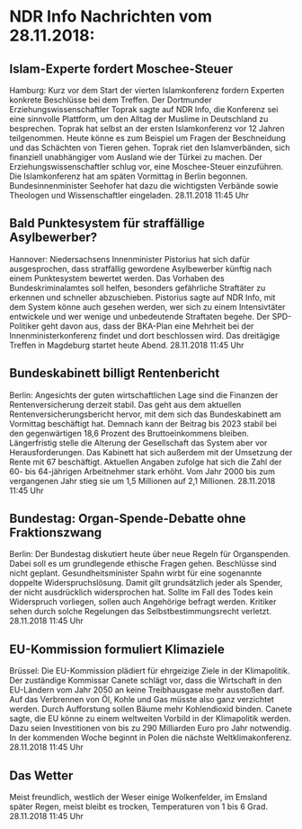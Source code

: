 # NDR Info Nachrichten vom 28.11.2018:


## Islam-Experte fordert Moschee-Steuer
Hamburg:	Kurz vor dem Start der vierten Islamkonferenz fordern Experten konkrete Beschlüsse bei dem Treffen. Der Dortmunder Erziehungswissenschaftler Toprak sagte auf NDR Info, die Konferenz sei eine sinnvolle Plattform, um den Alltag der Muslime in Deutschland zu besprechen. Toprak hat selbst an der ersten Islamkonferenz vor 12 Jahren teilgenommen. Heute könne es zum Beispiel um Fragen der Beschneidung und das Schächten von Tieren gehen. Toprak riet den Islamverbänden, sich finanziell unabhängiger vom Ausland wie der Türkei zu machen. Der Erziehungswissenschaftler schlug vor, eine Moschee-Steuer einzuführen. Die Islamkonferenz hat am späten Vormittag in Berlin begonnen. Bundesinnenminister Seehofer hat dazu die wichtigsten Verbände sowie Theologen und Wissenschaftler eingeladen. 28.11.2018 11:45 Uhr 

## Bald Punktesystem für straffällige Asylbewerber?
Hannover:	Niedersachsens Innenminister Pistorius hat sich dafür ausgesprochen, dass straffällig gewordene Asylbewerber künftig nach einem Punktesystem bewertet werden. Das Vorhaben des Bundeskriminalamtes soll helfen, besonders gefährliche Straftäter zu erkennen und schneller abzuschieben. Pistorius sagte auf NDR Info, mit dem System könne auch gesehen werden, wer sich zu einem Intensivtäter entwickele und wer wenige und unbedeutende Straftaten begehe. Der SPD-Politiker geht davon aus, dass der BKA-Plan eine Mehrheit bei der Innenministerkonferenz findet und dort beschlossen wird. Das dreitägige Treffen in Magdeburg startet heute Abend. 28.11.2018 11:45 Uhr 

## Bundeskabinett billigt Rentenbericht
Berlin: Angesichts der guten wirtschaftlichen Lage sind die Finanzen der Rentenversicherung derzeit stabil. Das geht aus dem aktuellen Rentenversicherungsbericht hervor, mit dem sich das Bundeskabinett am Vormittag beschäftigt hat. Demnach kann der Beitrag bis 2023 stabil bei den gegenwärtigen 18,6 Prozent des Bruttoeinkommens bleiben. Längerfristig stelle die Alterung der Gesellschaft das System aber vor Herausforderungen. Das Kabinett hat sich außerdem mit der Umsetzung der Rente mit 67 beschäftigt. Aktuellen Angaben zufolge hat sich die Zahl der 60- bis 64-jährigen Arbeitnehmer stark erhöht. Vom Jahr 2000 bis zum vergangenen Jahr stieg sie um 1,5 Millionen auf 2,1 Millionen. 28.11.2018 11:45 Uhr 

## Bundestag: Organ-Spende-Debatte ohne Fraktionszwang
Berlin: Der Bundestag diskutiert heute über neue Regeln für Organspenden. Dabei soll es um grundlegende ethische Fragen gehen. Beschlüsse sind nicht geplant. Gesundheitsminister Spahn wirbt für eine sogenannte doppelte Widerspruchslösung. Damit gilt grundsätzlich jeder als Spender, der nicht ausdrücklich widersprochen hat. Sollte im Fall des Todes kein Widerspruch vorliegen, sollen auch Angehörige befragt werden. Kritiker sehen durch solche Regelungen das Selbstbestimmungsrecht verletzt. 28.11.2018 11:45 Uhr 

## EU-Kommission formuliert Klimaziele
Brüssel: Die EU-Kommission plädiert für ehrgeizige Ziele in der Klimapolitik. Der zuständige Kommissar Canete schlägt vor, dass die Wirtschaft  in den EU-Ländern vom Jahr 2050 an keine Treibhausgase mehr ausstoßen darf. Auf das Verbrennen von Öl, Kohle und Gas müsste also ganz verzichtet werden. Durch Aufforstung sollen Bäume mehr Kohlendioxid binden. Canete sagte, die EU könne zu einem weltweiten Vorbild in der Klimapolitik werden. Dazu seien Investitionen von bis zu 290 Milliarden Euro pro Jahr notwendig. In der kommenden Woche beginnt in Polen die nächste Weltklimakonferenz. 28.11.2018 11:45 Uhr 

## Das Wetter
Meist freundlich, westlich der Weser einige Wolkenfelder, im Emsland später Regen, meist bleibt es trocken, Temperaturen von 1 bis 6 Grad. 28.11.2018 11:45 Uhr 

